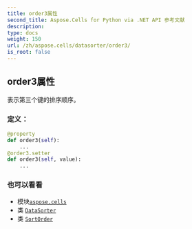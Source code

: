 ```yaml
---
title: order3属性
second_title: Aspose.Cells for Python via .NET API 参考文献
description:
type: docs
weight: 150
url: /zh/aspose.cells/datasorter/order3/
is_root: false
---
```

## order3属性

表示第三个键的排序顺序。
### 定义：
```python
@property
def order3(self):
    ...
@order3.setter
def order3(self, value):
    ...
```

### 也可以看看
* 模块[`aspose.cells`](../../)
* 类 [`DataSorter`](/cells/python-net/zh/aspose.cells/datasorter)
* 类 [`SortOrder`](/cells/python-net/zh/aspose.cells/sortorder)
